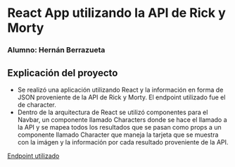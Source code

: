 # React App utilizando la API de Rick y Morty

### Alumno: Hernán Berrazueta

## Explicación del proyecto

- Se realizó una aplicación utilizando React y la información en forma de JSON proveniente de la API de Rick y Morty. El endpoint utilizado fue el de character.
- Dentro de la arquitectura de React se utilizó componentes para el Navbar, un componente llamado Characters donde se hace el llamado a la API y se mapea todos los resultados que se pasan como props a un componente llamado Character que maneja la tarjeta que se muestra con la imágen y la información por cada resultado proveniente de la API.

[Endpoint utilizado](https://rickandmortyapi.com/api/character)
